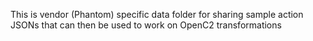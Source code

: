 This is vendor (Phantom) specific data folder for sharing sample action JSONs that can then be used to work on OpenC2 transformations

